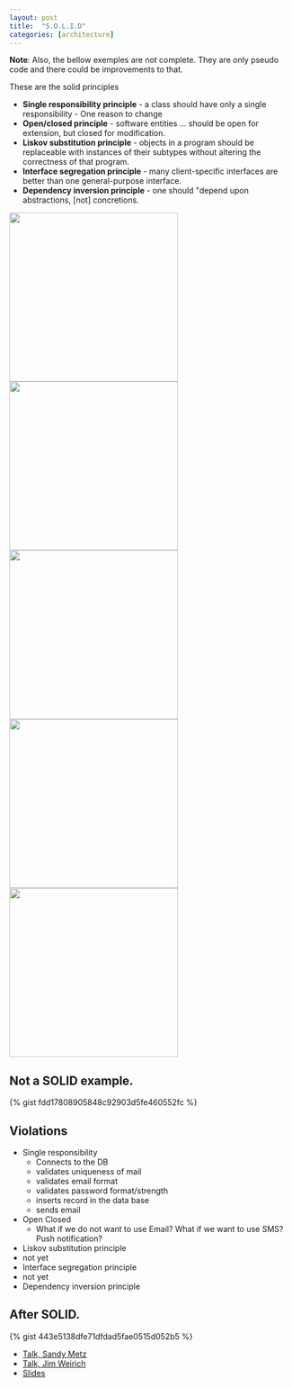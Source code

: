 ```yaml
---
layout: post
title:  "S.O.L.I.D"
categories: [architecture]
---
```


**Note**: Also, the bellow exemples are not complete. They are only pseudo code and there could be improvements to that.

These are the solid principles

- **Single responsibility principle** - a class should have only a single responsibility - One reason to change
- **Open/closed principle** - software entities … should be open for extension, but closed for modification.
- **Liskov substitution principle** - objects in a program should be replaceable with instances of their subtypes without altering the correctness of that program.
- **Interface segregation principle** - many client-specific interfaces are better than one general-purpose interface.
- **Dependency inversion principle** - one should "depend upon abstractions, [not] concretions.

<img src="{{ '/images/solid_s.jpg' | relative_url }}" width="300">
<img src="{{ '/images/solid_o.jpg' | relative_url }}" width="300">
<img src="{{ '/images/solid_l.jpg' | relative_url }}" width="300">
<img src="{{ '/images/solid_i.jpg' | relative_url }}" width="300">
<img src="{{ '/images/solid_d.jpg' | relative_url }}" width="300">


## Not a SOLID example.

{% gist fdd17808905848c92903d5fe460552fc %}


## Violations

- Single responsibility
  - Connects to the DB
  - validates uniqueness of mail
  - validates email format
  - validates password format/strength
  - inserts record in the data base
  - sends email
- Open Closed
  - What if we do not want to use Email? What if we want to use SMS? Push notification?
- Liskov substitution principle
 - not yet
- Interface segregation principle
 - not yet
- Dependency inversion principle


## After SOLID.

{% gist 443e5138dfe71dfdad5fae0515d052b5 %}

- [Talk, Sandy Metz](https://www.youtube.com/watch?v=8STtzjyDTTQ)
- [Talk, Jim Weirich](https://www.youtube.com/watch?v=dKRbsE061u4)
- [Slides](https://www.slideshare.net/VooreInc/solid-yidlug)
